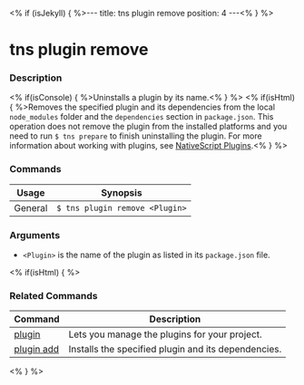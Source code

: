 <% if (isJekyll) { %>---
title: tns plugin remove
position: 4
---<% } %>

# tns plugin remove

### Description

<% if(isConsole) { %>Uninstalls a plugin by its name.<% } %>
<% if(isHtml) { %>Removes the specified plugin and its dependencies from the local `node_modules` folder and the `dependencies` section in `package.json`. This operation does not remove the plugin from the installed platforms and you need to run `$ tns prepare` to finish uninstalling the plugin. For more information about working with plugins, see [NativeScript Plugins](https://github.com/NativeScript/nativescript-cli/blob/master/PLUGINS.md).<% } %>

### Commands

Usage | Synopsis
------|-------
General | `$ tns plugin remove <Plugin>`

### Arguments

* `<Plugin>` is the name of the plugin as listed in its `package.json` file.

<% if(isHtml) { %>

### Related Commands

Command | Description
----------|----------
[plugin](plugin.html) | Lets you manage the plugins for your project.
[plugin add](plugin-add.html) | Installs the specified plugin and its dependencies.
<% } %>
